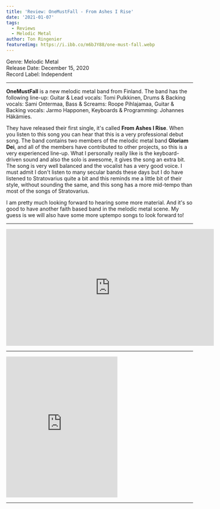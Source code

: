 ```yaml
---
title: 'Review: OneMustFall - From Ashes I Rise'
date: '2021-01-07'
tags:
  - Reviews
  - Melodic Metal
author: Ton Ringenier
featuredimg: https://i.ibb.co/m6bJY88/one-must-fall.webp
---
```


Genre: Melodic Metal <br>
Release Date: December 15, 2020<br>
Record Label: Independent<br>

<hr>

**OneMustFall** is a new melodic metal band from Finland. The band has the following line-up:  Guitar & Lead vocals: Tomi Pulkkinen, Drums & Backing vocals: Sami Ontermaa, Bass & Screams: Roope Pihlajamaa, Guitar & Backing vocals: Jarmo Happonen, Keyboards & Programming: Johannes Häkämies.

 They have released their first single, it's called **From Ashes I Rise**. When you listen to this song you can hear that this is a very professional debut song. The band contains two members of the melodic metal band **Gloriam Dei**, and all of the members have contributed to other projects, so this is a very experienced line-up.   What I personally really like is the keyboard-driven sound and also the solo is awesome, it gives the song an extra bit. The song is very well balanced and the vocalist has a very good voice. I must admit I don't listen to many secular bands these days but I do have listened to Stratovarius quite a bit and this reminds me a little bit of their style, without sounding the same, and this song has a more mid-tempo than most of the songs of Stratovarius.

 I am pretty much looking forward to hearing some more material. And it's so good to have another faith based band in the melodic metal scene. My guess is we will also have some more uptempo songs to look forward to!

<hr>

<div class="video-container"><iframe src="https://www.youtube.com/embed/8EdGXf9HYbc" width="560" height="315" frameborder="0"></iframe></div>



<hr>

<iframe src="https://open.spotify.com/embed/track/28E6MqH3LdqKk8hjCx273Q" width="300" height="380" frameborder="0" allowtransparency="true" allow="encrypted-media"></iframe>

<hr>





